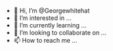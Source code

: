 - 👋 Hi, I’m @Georgewhitehat
- 👀 I’m interested in ...
- 🌱 I’m currently learning ...
- 💞️ I’m looking to collaborate on ...
- 📫 How to reach me ...

<!---
Georgewhitehat/Georgewhitehat is a ✨ special ✨ repository because its `README.md` (this file) appears on your GitHub profile.
You can click the Preview link to take a look at your changes.
--->

